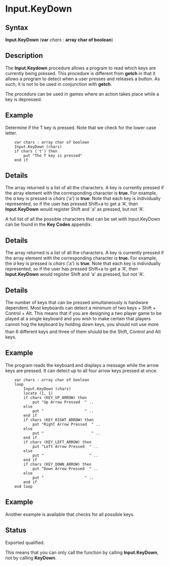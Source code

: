 
# Input.KeyDown

## Syntax
**Input.KeyDown** (**var** _chars_ : **array char of boolean**)

## Description
The **Input.Keydown** procedure allows a program to read which keys are currently being pressed. This procedure is different from **getch** in that it allows a program to detect when a user presses and releases a button. As such, it is not to be used in conjunction with **getch**.

The procedure can be used in games where an action takes place while a key is depressed.


## Example
Determine if the T key is pressed. Note that we check for the lower case letter.

        var chars : array char of boolean
        Input.KeyDown (chars)
        if chars ('t') then
            put "The T key is pressed"
        end if
## Details
The array returned is a list of all the characters. A key is currently pressed if the array element with the corresponding character is **true.** For example, the _a_ key is pressed is _chars_ ('a') is **true**. Note that each key is individually represented, so if the user has pressed Shift+a to get a 'A', then **Input.KeyDown** would register Shift and 'a' as pressed, but not 'A'.

A full list of all the possible characters that can be set with Input.KeyDown can be found in the **Key Codes** appendix.


## Details
The array returned is a list of all the characters. A key is currently pressed if the array element with the corresponding character is **true.** For example, the _a_ key is pressed is _chars_ ('a') is **true**. Note that each key is individually represented, so if the user has pressed Shift+a to get a 'A', then **Input.KeyDown** would register Shift and 'a' as pressed, but not 'A'.


## Details
The number of keys that can be pressed simultaneously is hardware dependent. Most keyboards can detect a minimum of two keys + Shift + Control + Alt. This means that if you are designing a two player game to be played at a single keyboard and you wish to make certain that players cannot &#147;hog the keyboard&#148; by holding down keys, you should not use more than 6 different keys and three of them should be the Shift, Control and Alt keys.


## Example
The program reads the keyboard and displays a message while the arrow keys are pressed. It can detect up to all four arrow keys pressed at once.



        var chars : array char of boolean
        loop
            Input.KeyDown (chars)
            locate (1, 1)
            if chars (KEY_UP_ARROW) then
                put "Up Arrow Pressed  " ..
            else
                put "                  " ..
            end if
            if chars (KEY_RIGHT_ARROW) then
                put "Right Arrow Pressed  " ..
            else
                put "                     " ..
            end if
            if chars (KEY_LEFT_ARROW) then
                put "Left Arrow Pressed  " ..
            else
                put "                    " ..
            end if
            if chars (KEY_DOWN_ARROW) then
                put "Down Arrow Pressed  " ..
            else
                put "                  " ..
            end if
        end loop
## Example
Another example is available that checks for all possible keys.




## Status
Exported qualified.

This means that you can only call the function by calling **Input.KeyDown**, not by calling **KeyDown**.

